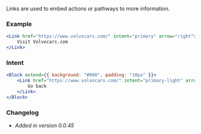 Links are used to embed actions or pathways to more information.

### Example

```jsx live=true
<Link href="https://www.volvocars.com/" intent="primary" arrow="right">
	Visit Volvocars.com
</Link>
```

### Intent

```jsx live=true
<Block extend={{ background: "#000", padding: "10px" }}>
	<Link href="https://www.volvocars.com/" intent="primary-light" arrow="left">
		Go back
	</Link>
</Block>
```

### Changelog

- *Added in version 0.0.45*